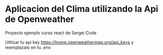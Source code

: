 # Aplicacion del Clima utilizando la Api de Openweather

Proyecto ejemplo curso react de Sergei Code

Utilizar tu api key https://home.openweathermap.org/api_keys y reemplazalo en tu .env
